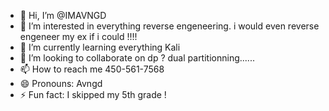 - 👋 Hi, I’m @IMAVNGD
- 👀 I’m interested in everything reverse engeneering. i would even reverse engeneer my ex if i could !!!!
- 🌱 I’m currently learning everything Kali
- 💞️ I’m looking to collaborate on dp ? dual partitionning......
- 📫 How to reach me 450-561-7568
- 😄 Pronouns: Avngd
- ⚡ Fun fact: I skipped my 5th grade !

<!---
IMAVNGD/IMAVNGD is a ✨ special ✨ repository because its `README.md` (this file) appears on your GitHub profile.
You can click the Preview link to take a look at your changes.
--->

